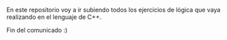 En este repositorio voy a ir subiendo todos los ejercicios de lógica que vaya realizando en el lenguaje de C++.

Fin del comunicado :)
